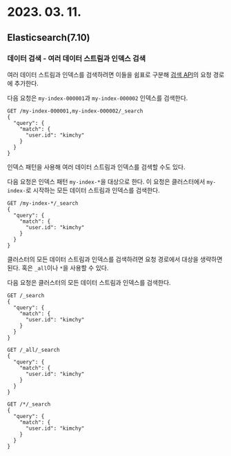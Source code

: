 # 2023. 03. 11.

## Elasticsearch(7.10)

### 데이터 검색 - 여러 데이터 스트림과 인덱스 검색

여러 데이터 스트림과 인덱스를 검색하려면 이들을 쉼표로 구분해 [검색 API][search-api]의 요청 경로에 추가한다.

다음 요청은 `my-index-000001`과 `my-index-000002` 인덱스를 검색한다.

```http
GET /my-index-000001,my-index-000002/_search
{
  "query": {
    "match": {
      "user.id": "kimchy"
    }
  }
}
```

인덱스 패턴을 사용해 여러 데이터 스트림과 인덱스를 검색할 수도 있다.

다음 요청은 인덱스 패턴 `my-index-*`을 대상으로 한다. 이 요청은 클러스터에서 `my-index-`로 시작하는 모든 데이터 스트림과 인덱스를 검색한다.

```http
GET /my-index-*/_search
{
  "query": {
    "match": {
      "user.id": "kimchy"
    }
  }
}
```

클러스터의 모든 데이터 스트림과 인덱스를 검색하려면 요청 경로에서 대상을 생략하면 된다. 혹은 `_all`이나 `*`을 사용할 수 있다.

다음 요청은 클러스터의 모든 데이터 스트림과 인덱스를 검색한다.

```http
GET /_search
{
  "query": {
    "match": {
      "user.id": "kimchy"
    }
  }
}

GET /_all/_search
{
  "query": {
    "match": {
      "user.id": "kimchy"
    }
  }
}

GET /*/_search
{
  "query": {
    "match": {
      "user.id": "kimchy"
    }
  }
}
```





[search-api]: https://www.elastic.co/guide/en/elasticsearch/reference/7.10/search-search.html